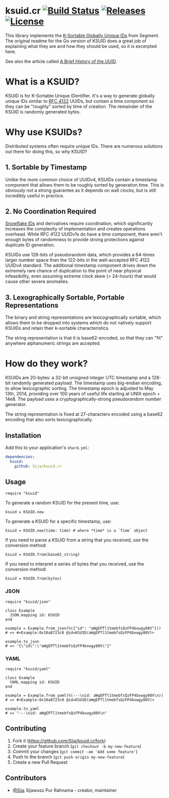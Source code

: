 # ksuid.cr [![Build Status](https://travis-ci.org/Sija/ksuid.cr.svg?branch=master)](https://travis-ci.org/Sija/ksuid.cr) [![Releases](https://img.shields.io/github/release/Sija/ksuid.cr.svg)](https://github.com/Sija/ksuid.cr/releases) [![License](https://img.shields.io/github/license/Sija/ksuid.cr.svg)](https://github.com/Sija/ksuid.cr/blob/master/LICENSE)

This library implements the [K-Sortable Globally Unique IDs](https://github.com/segmentio/ksuid) from Segment.
The original readme for the Go version of KSUID does a great job of explaining
what they are and how they should be used, so it is excerpted here.

See also the article called [A Brief History of the UUID](https://segment.com/blog/a-brief-history-of-the-uuid/).

# What is a KSUID?

KSUID is for K-Sortable Unique IDentifier. It's a way to generate globally
unique IDs similar to [RFC 4122](https://tools.ietf.org/html/rfc4122) UUIDs,
but contain a time component so they can be "roughly" sorted by time of
creation. The remainder of the KSUID is randomly generated bytes.

# Why use KSUIDs?

Distributed systems often require unique IDs. There are numerous solutions
out there for doing this, so why KSUID?

## 1. Sortable by Timestamp

Unlike the more common choice of UUIDv4, KSUIDs contain a timestamp component
that allows them to be roughly sorted by generation time. This is obviously not
a strong guarantee as it depends on wall clocks, but is still incredibly useful
in practice.

## 2. No Coordination Required

[Snowflake IDs](https://blog.twitter.com/2010/announcing-snowflake) and
derivatives require coordination, which significantly increases the complexity
of implementation and creates operations overhead. While RFC 4122 UUIDv1s do
have a time component, there aren't enough bytes of randomness to provide
strong protections against duplicate ID generation.

KSUIDs use 128-bits of pseudorandom data, which provides a 64-times larger
number space than the 122-bits in the well-accepted RFC 4122 UUIDv4 standard.
The additional timestamp component drives down the extremely rare chance of
duplication to the point of near physical infeasibility, even assuming extreme
clock skew (> 24-hours) that would cause other severe anomalies.

## 3. Lexographically Sortable, Portable Representations

The binary and string representations are lexicographically sortable, which
allows them to be dropped into systems which do not natively support KSUIDs
and retain their k-sortable characteristics.

The string representation is that it is base62-encoded, so that they can "fit"
anywhere alphanumeric strings are accepted.

# How do they work?

KSUIDs are 20-bytes: a 32-bit unsigned integer UTC timestamp and a 128-bit
randomly generated payload. The timestamp uses big-endian encoding, to allow
lexicographic sorting. The timestamp epoch is adjusted to May 13th, 2014,
providing over 100 years of useful life starting at UNIX epoch + 14e8. The
payload uses a cryptographically-strong pseudorandom number generator.

The string representation is fixed at 27-characters encoded using a base62
encoding that also sorts lexicographically.

## Installation

Add this to your application's `shard.yml`:

```yaml
dependencies:
  ksuid:
    github: Sija/ksuid.cr
```

## Usage

```crystal
require "ksuid"
```

To generate a random KSUID for the present time, use:

```crystal
ksuid = KSUID.new
```

To generate a KSUID for a specific timestamp, use:

```crystal
ksuid = KSUID.new(time: time) # where *time* is a `Time` object
```

If you need to parse a KSUID from a string that you received, use the
conversion method:

```crystal
ksuid = KSUID.from(base62_string)
```

If you need to interpret a series of bytes that you received, use the
conversion method:

```crystal
ksuid = KSUID.from(bytes)
```

### JSON

```crystal
require "ksuid/json"

class Example
  JSON.mapping id: KSUID
end

example = Example.from_json(%({"id": "aWgEPTl1tmebfsQzFP4bxwgy80V"}))
# => #<Example:0x10a8723c0 @id=KSUID(aWgEPTl1tmebfsQzFP4bxwgy80V)>

example.to_json
# => "{\"id\":\"aWgEPTl1tmebfsQzFP4bxwgy80V\"}"
```

### YAML

```crystal
require "ksuid/yaml"

class Example
  YAML.mapping id: KSUID
end

example = Example.from_yaml(%(---\nid: aWgEPTl1tmebfsQzFP4bxwgy80V\n))
# => #<Example:0x10a8723c0 @id=KSUID(aWgEPTl1tmebfsQzFP4bxwgy80V)>

example.to_yaml
# => "---\nid: aWgEPTl1tmebfsQzFP4bxwgy80V\n"
```

## Contributing

1. Fork it (<https://github.com/Sija/ksuid.cr/fork>)
2. Create your feature branch (`git checkout -b my-new-feature`)
3. Commit your changes (`git commit -am 'Add some feature'`)
4. Push to the branch (`git push origin my-new-feature`)
5. Create a new Pull Request

## Contributors

- [@Sija](https://github.com/Sija) Sijawusz Pur Rahnama - creator, maintainer
